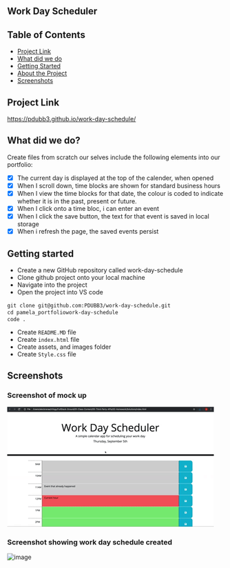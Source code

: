 ## Work Day Scheduler

<h2> Table of Contents </h2>

- [Project Link](#project-link)
- [What did we do](#what-did-we-do)
- [Getting Started](#getting-started)
- [About the Project](#about-the-project)
- [Screenshots](#screenshots)

## Project Link

https://pdubb3.github.io/work-day-schedule/

## What did we do?

Create files from scratch our selves
include the following elements into our portfolio:

- [x] The current day is displayed at the top of the calender, when opened
- [x] When I scroll down, time blocks are shown for standard business hours
- [x] When I view the time blocks for that date, the colour is coded to indicate whether it is in the past, present or future.
- [x] When I click onto a time bloc, i can enter an event
- [x] When I click the save button, the text for that event is saved in local storage
- [x] When i refresh the page, the saved events persist

## Getting started

- Create a new GitHub repository called work-day-schedule
- Clone github project onto your local machine
- Navigate into the project
- Open the project into VS code

```
git clone git@github.com:PDUBB3/work-day-schedule.git
cd pamela_portfoliowork-day-schedule
code .
```

- Create `README.MD` file
- Create `index.html` file
- Create assets, and images folder
- Create `Style.css` file

## Screenshots

### Screenshot of mock up

![A user clicks on slots on the color-coded calendar and edits the events.](./Assets/img/05-third-party-apis-homework-demo.gif)

### Screenshot showing work day schedule created

![image](./assets/images/responsive%20screenshot.png "Responsive Layout Screenshot")
